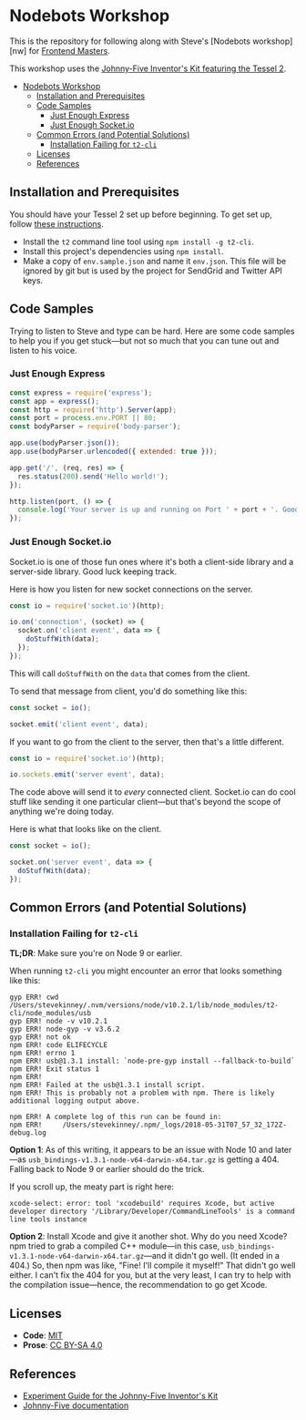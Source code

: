 # Nodebots Workshop

This is the repository for following along with Steve's [Nodebots workshop][nw] for [Frontend Masters][fem].

This workshop uses the [Johnny-Five Inventor's Kit featuring the Tessel 2][j5ik].

[fem]: https://frontendmasters.com/
[nws]: https://frontendmasters.com/workshops/nodebots/
[j5ik]: https://www.sparkfun.com/products/14604
[t2s]: https://tessel.io/start

<!-- TOC -->

- [Nodebots Workshop](#nodebots-workshop)
  - [Installation and Prerequisites](#installation-and-prerequisites)
  - [Code Samples](#code-samples)
    - [Just Enough Express](#just-enough-express)
    - [Just Enough Socket.io](#just-enough-socketio)
  - [Common Errors (and Potential Solutions)](#common-errors-and-potential-solutions)
    - [Installation Failing for `t2-cli`](#installation-failing-for-t2-cli)
  - [Licenses](#licenses)
  - [References](#references)

<!-- /TOC -->

## Installation and Prerequisites

You should have your Tessel 2 set up before beginning. To get set up, follow [these instructions][t2s].

- Install the `t2` command line tool using `npm install -g t2-cli`.
- Install this project's dependencies using `npm install`.
- Make a copy of `env.sample.json` and name it `env.json`. This file will be ignored by git but is used by the project for SendGrid and Twitter API keys.

## Code Samples

Trying to listen to Steve and type can be hard. Here are some code samples to help you if you get stuck—but not so much that you can tune out and listen to his voice.

### Just Enough Express

```js
const express = require('express');
const app = express();
const http = require('http').Server(app);
const port = process.env.PORT || 80;
const bodyParser = require('body-parser');

app.use(bodyParser.json());
app.use(bodyParser.urlencoded({ extended: true }));

app.get('/', (req, res) => {
  res.status(200).send('Hello world!');
});

http.listen(port, () => {
  console.log('Your server is up and running on Port ' + port + '. Good job!');
});
```

### Just Enough Socket.io

Socket.io is one of those fun ones where it's both a client-side library and a server-side library. Good luck keeping track.

Here is how you listen for new socket connections on the server.

```js
const io = require('socket.io')(http);

io.on('connection', (socket) => {
  socket.on('client event', data => {
    doStuffWith(data);
  });
});
```

This will call `doStuffWith` on the `data` that comes from the client.

To send that message from client, you'd do something like this:

```js
const socket = io();

socket.emit('client event', data);
```

If you want to go from the client to the server, then that's a little different.

```js
const io = require('socket.io')(http);

io.sockets.emit('server event', data);
```

The code above will send it to _every_ connected client. Socket.io can do cool stuff like sending it one particular client—but that's beyond the scope of anything we're doing today.

Here is what that looks like on the client.

```js
const socket = io();

socket.on('server event', data => {
  doStuffWith(data);
});
```

## Common Errors (and Potential Solutions)

### Installation Failing for `t2-cli`

**TL;DR**: Make sure you're on Node 9 or earlier.

When running `t2-cli` you might encounter an error that looks something like this:

```
gyp ERR! cwd /Users/stevekinney/.nvm/versions/node/v10.2.1/lib/node_modules/t2-cli/node_modules/usb
gyp ERR! node -v v10.2.1
gyp ERR! node-gyp -v v3.6.2
gyp ERR! not ok
npm ERR! code ELIFECYCLE
npm ERR! errno 1
npm ERR! usb@1.3.1 install: `node-pre-gyp install --fallback-to-build`
npm ERR! Exit status 1
npm ERR!
npm ERR! Failed at the usb@1.3.1 install script.
npm ERR! This is probably not a problem with npm. There is likely additional logging output above.

npm ERR! A complete log of this run can be found in:
npm ERR!     /Users/stevekinney/.npm/_logs/2018-05-31T07_57_32_172Z-debug.log
```

**Option 1**: As of this writing, it appears to be an issue with Node 10 and later—as `usb_bindings-v1.3.1-node-v64-darwin-x64.tar.gz` is getting a 404. Falling back to Node 9 or earlier should do the trick.

If you scroll up, the meaty part is right here:

```
xcode-select: error: tool 'xcodebuild' requires Xcode, but active developer directory '/Library/Developer/CommandLineTools' is a command line tools instance
```

**Option 2**: Install Xcode and give it another shot. Why do you need Xcode? npm tried to grab a compiled C++ module—in this case, `usb_bindings-v1.3.1-node-v64-darwin-x64.tar.gz`—and it didn't go well. (It ended in a 404.) So, then npm was like, "Fine! I'll compile it myself!" That didn't go well either. I can't fix the 404 for you, but at the very least, I can try to help with the compilation issue—hence, the recommendation to go get Xcode.

## Licenses

- **Code**: [MIT](LICENSE.md)
- **Prose**: [CC BY-SA 4.0][cc]

[cc]: https://creativecommons.org/licenses/by-sa/4.0/

## References

- [Experiment Guide for the Johnny-Five Inventor's Kit](https://learn.sparkfun.com/tutorials/experiment-guide-for-the-johnny-five-inventors-kit/introduction-to-the-johnny-five-inventors-kit)
- [Johnny-Five documentation](http://johnny-five.io/api/)
